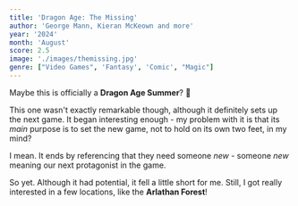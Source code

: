 ```yaml
---
title: 'Dragon Age: The Missing'
author: 'George Mann, Kieran McKeown and more'
year: '2024'
month: 'August'
score: 2.5
image: './images/themissing.jpg'
genre: ["Video Games", 'Fantasy', 'Comic', "Magic"]
---
```


Maybe this is officially a **Dragon Age Summer**? 🤣

This one wasn't exactly remarkable though, although it definitely sets up the next game. It began interesting enough - my problem with it is that its _main_ purpose is to set the new game, not to hold on its own two feet, in my mind?

I mean. It ends by referencing that they need someone _new_ - someone _new_ meaning our next protagonist in the game.

So yet. Although it had potential, it fell a little short for me. Still, I got really interested in a few locations, like the **Arlathan Forest**!